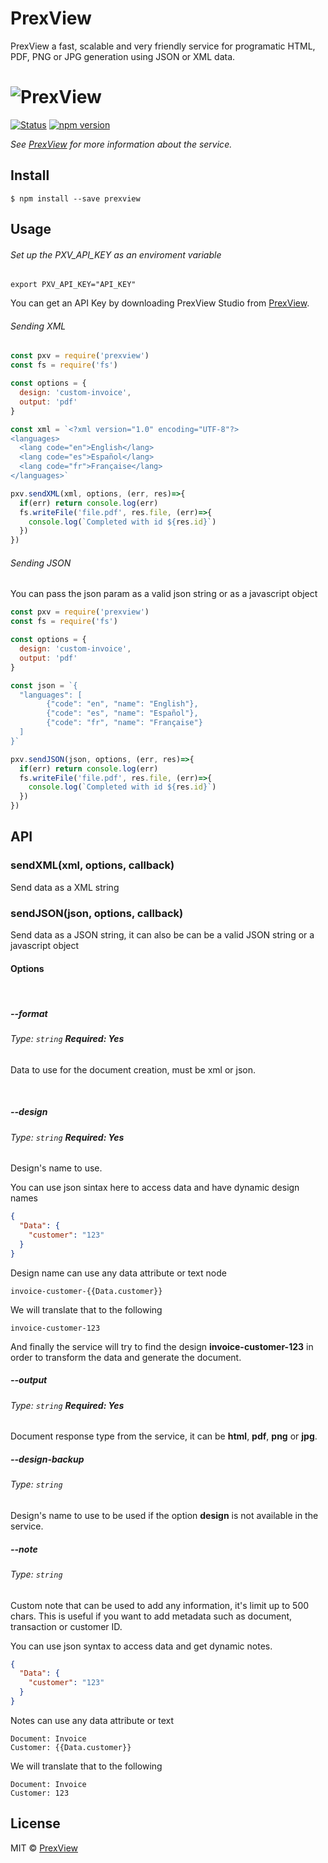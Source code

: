 # PrexView

PrexView a fast, scalable and very friendly service for programatic HTML, PDF, PNG or JPG generation using JSON or XML data.

# ![PrexView](https://prexview.com/media/extension/promo.png)

[![Status](https://travis-ci.org/prexview/prexview-js.svg?branch=master)](https://travis-ci.org/prexview/prexview-js) [![npm version](https://badge.fury.io/js/prexview.svg)](https://npmjs.org/package/prexview "View this project on npm")

*See [PrexView](https://prexview.com) for more information about the service.*


## Install

```
$ npm install --save prexview
```

## Usage

###### Set up the PXV_API_KEY as an enviroment variable

```
export PXV_API_KEY="API_KEY"
```

You can get an API Key by downloading PrexView Studio from [PrexView](https://prexview.com).

###### Sending XML

```js
const pxv = require('prexview')
const fs = require('fs')

const options = {
  design: 'custom-invoice',
  output: 'pdf'
}

const xml = `<?xml version="1.0" encoding="UTF-8"?>
<languages>
  <lang code="en">English</lang>
  <lang code="es">Español</lang>
  <lang code="fr">Française</lang>
</languages>`

pxv.sendXML(xml, options, (err, res)=>{
  if(err) return console.log(err)
  fs.writeFile('file.pdf', res.file, (err)=>{
    console.log(`Completed with id ${res.id}`)
  })
})
```

###### Sending JSON

You can pass the json param as a valid json string or as a javascript object

```js
const pxv = require('prexview')
const fs = require('fs')

const options = {
  design: 'custom-invoice',
  output: 'pdf'
}

const json = `{
  "languages": [
		{"code": "en", "name": "English"},
		{"code": "es", "name": "Español"},
		{"code": "fr", "name": "Française"}
  ]
}`

pxv.sendJSON(json, options, (err, res)=>{
  if(err) return console.log(err)
  fs.writeFile('file.pdf', res.file, (err)=>{
    console.log(`Completed with id ${res.id}`)
  })
})
```



## API

### sendXML(xml, options, callback)

Send data as a XML string

### sendJSON(json, options, callback)

Send data as a JSON string, it can also be can be a valid JSON string or a javascript object

#### Options

<div class="clear">&nbsp;</div>

##### -\-format

###### Type: `string` **Required: Yes**

Data to use for the document creation, must be xml or json.

<div class="clear">&nbsp;</div>

##### -\-design

###### Type: `string` **Required: Yes**

Design's name to use.

You can use json sintax here to access data and have dynamic design names
```json
{
  "Data": {
    "customer": "123"
  }
}
```
Design name can use any data attribute or text node
```
invoice-customer-{{Data.customer}}
```
We will translate that to the following
```
invoice-customer-123
```

And finally the service will try to find the design **invoice-customer-123** in order to transform the data and generate the document.
  
##### -\-output

###### Type: `string` **Required: Yes**

Document response type from the service, it can be **html**, **pdf**, **png** or **jpg**.

##### -\-design-backup

###### Type: `string`

Design's name to use to be used if the option **design** is not available in the service.

##### -\-note

###### Type: `string`

Custom note that can be used to add any information, it's limit up to 500 chars. This is useful if you want to add metadata such as document, transaction or customer ID.

You can use json syntax to access data and get dynamic notes. 
  
```json
{
  "Data": {
    "customer": "123"
  }
}
```
Notes can use any data attribute or text
```
Document: Invoice
Customer: {{Data.customer}}
```
We will translate that to the following
```
Document: Invoice
Customer: 123
```


## License

MIT © [PrexView](https://prexview.com)
